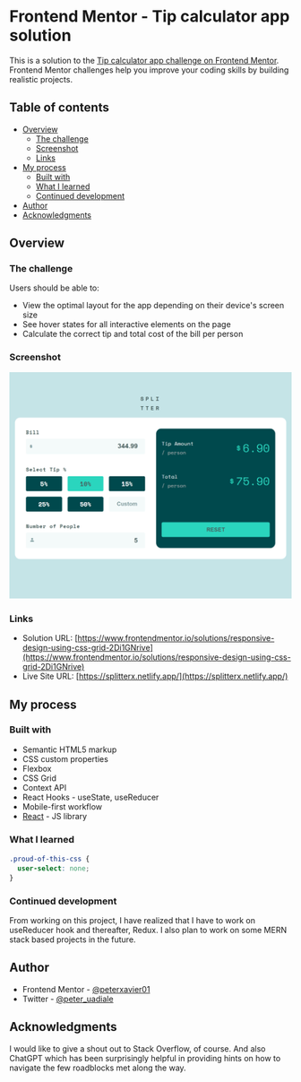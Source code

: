 ﻿# Frontend Mentor - Tip calculator app solution

This is a solution to the [Tip calculator app challenge on Frontend Mentor](https://www.frontendmentor.io/challenges/tip-calculator-app-ugJNGbJUX). Frontend Mentor challenges help you improve your coding skills by building realistic projects.

## Table of contents

- [Overview](#overview)
  - [The challenge](#the-challenge)
  - [Screenshot](#screenshot)
  - [Links](#links)
- [My process](#my-process)
  - [Built with](#built-with)
  - [What I learned](#what-i-learned)
  - [Continued development](#continued-development)
- [Author](#author)
- [Acknowledgments](#acknowledgments)


## Overview

### The challenge

Users should be able to:

- View the optimal layout for the app depending on their device's screen size
- See hover states for all interactive elements on the page
- Calculate the correct tip and total cost of the bill per person

### Screenshot

![](./src/assets/screenshot-2.png)

### Links

- Solution URL: [https://www.frontendmentor.io/solutions/responsive-design-using-css-grid-2Di1GNrive](https://www.frontendmentor.io/solutions/responsive-design-using-css-grid-2Di1GNrive)
- Live Site URL: [https://splitterx.netlify.app/](https://splitterx.netlify.app/)

## My process

### Built with

- Semantic HTML5 markup
- CSS custom properties
- Flexbox
- CSS Grid
- Context API
- React Hooks - useState, useReducer
- Mobile-first workflow
- [React](https://react.dev/) - JS library

### What I learned

```css
.proud-of-this-css {
  user-select: none;
}
```

### Continued development

From working on this project, I have realized that I have to work on useReducer hook and thereafter, Redux. I also plan to work on some MERN stack based projects in the future.


## Author

- Frontend Mentor - [@peterxavier01](https://www.frontendmentor.io/profile/peterxavier01)
- Twitter - [@peter_uadiale](https://twitter.com/peter_uadiale)

## Acknowledgments

I would like to give a shout out to Stack Overflow, of course. And also ChatGPT which has been surprisingly helpful in providing hints on how to navigate the few roadblocks met along the way.
